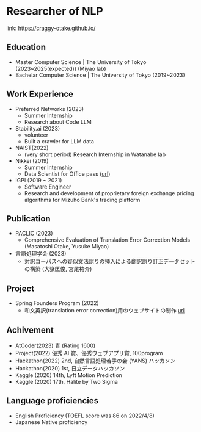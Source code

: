 # Researcher of NLP

link: https://craggy-otake.github.io/

## Education
* Master Computer Science | The University of Tokyo (2023~2025(expected)) (Miyao lab)
* Bachelar Computer Science | The University of Tokyo (2019~2023)

## Work Experience
* Preferred Networks (2023)
  * Summer Internship
  * Research about Code LLM
* Stability.ai (2023)
  * volunteer
  * Built a crawler for LLM data
* NAIST(2022)
  * (very short period) Research Internship in Watanabe lab 
* Nikkei (2019)
  * Summer Internship 
  * Data Scientist for Office pass ([url](https://officepass.nikkei.com/))
* IGPI (2019 ~ 2021)
  * Software Engineer 
  * Research and development of proprietary foreign exchange pricing algorithms for Mizuho Bank's trading platform 

## Publication
* PACLIC (2023)
  * Comprehensive Evaluation of Translation Error Correction Models (Masatoshi Otake, Yusuke Miyao)
* 言語処理学会 (2023)
  * 対訳コーパスへの疑似文法誤りの挿入による翻訳誤り訂正データセットの構築 (大嶽匡俊, 宮尾祐介)

## Project
* Spring Founders Program (2022)
  * 和文英訳(translation error correction)用のウェブサイトの制作 [url](https://drive.google.com/file/d/1aRrpNERsx2qD5ZTKlQ454o0hxJqJF5Od/view?usp=sharing)

## Achivement
* AtCoder(2023) 青 (Rating 1600)
* Project(2022) 優秀 AI 賞、優秀ウェブアプリ賞, 100program
* Hackathon(2022) 2nd, 自然言語処理若手の会 (YANS) ハッカソン
* Hackathon(2020) 1st, 日立データハッカソン
* Kaggle (2020) 14th, Lyft Motion Prediction
* Kaggle (2020) 17th, Halite by Two Sigma

## Language proficiencies
* English Proficiency (TOEFL score was 86 on 2022/4/8)
* Japanese Native proficiency

